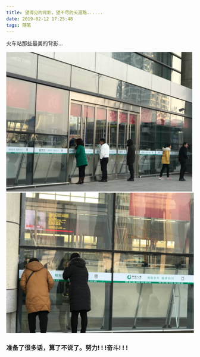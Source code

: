 ```yaml
---
title: 望得见的背影，望不尽的天涯路......
date: 2019-02-12 17:25:48
tags: 随笔
---
```


火车站那些最美的背影...  

<img src="/images/11264410-38fd1d9067094ae7.jpeg" width="500">  

<img src="/images/11264410-039f71b036702f3e.jpeg" width="600">

### 准备了很多话，算了不说了。努力! ! !奋斗! ! !
